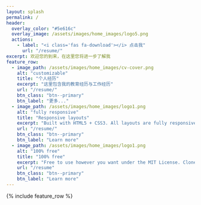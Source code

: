 ```yaml
---
layout: splash
permalink: /
header:
  overlay_color: "#5e616c"
  overlay_image: /assets/images/home_images/logo5.png
  actions:
    - label: "<i class='fas fa-download'></i> 点击我"
      url: "/resume/"
excerpt: 欢迎您的到来，在这里您将进一步了解我
feature_row:
  - image_path: /assets/images/home_images/cv-cover.png
    alt: "customizable"
    title: "个人经历"
    excerpt: "这里包含我的教育经历与工作经历"
    url: "/resume/"
    btn_class: "btn--primary"
    btn_label: "更多..."
  - image_path: /assets/images/home_images/logo1.png
    alt: "fully responsive"
    title: "Responsive layouts"
    excerpt: "Built with HTML5 + CSS3. All layouts are fully responsive with helpers to augment your content."
    url: "/resume/"
    btn_class: "btn--primary"
    btn_label: "Learn more"
  - image_path: /assets/images/home_images/logo1.png
    alt: "100% free"
    title: "100% free"
    excerpt: "Free to use however you want under the MIT License. Clone it, fork it, customize it... whatever!"
    url: "/resume"
    btn_class: "btn--primary"
    btn_label: "Learn more"      
---
```


{% include feature_row %}

